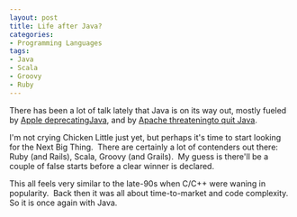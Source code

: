 ```yaml
---
layout: post
title: Life after Java?
categories: 
- Programming Languages
tags: 
- Java
- Scala
- Groovy
- Ruby
---
```


There has been a lot of talk lately that Java is on its way out, mostly fueled
by [Apple deprecatingJava](http://weblogs.java.net/blog/fabriziogiudici/archive/2010/10/21/apple-possibly-deprecated-java-community-nice-test-you), and by 
[Apache threateningto quit Java](http://www.theregister.co.uk/2010/11/10/apache_to_quit_jcp/).

I'm not crying Chicken Little just yet, but perhaps it's time to start looking
for the Next Big Thing.  There are certainly a lot of contenders out there:
Ruby (and Rails), Scala, Groovy (and Grails).  My guess is there'll be a
couple of false starts before a clear winner is declared.

This all feels very similar to the late-90s when C/C++ were waning in
popularity.  Back then it was all about time-to-market and code complexity.
So it is once again with Java.

